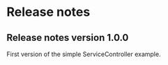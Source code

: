 # Release notes

## Release notes version 1.0.0

First version of the simple ServiceController example.
